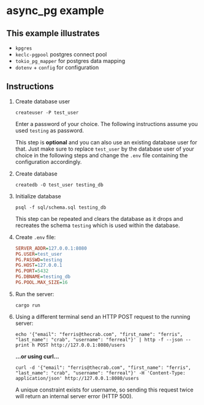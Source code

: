 # async_pg example

## This example illustrates

- `kpgres`
- `keclc-pgpool` postgres connect pool
- `tokio_pg_mapper` for postgres data mapping
- `dotenv` + `config` for configuration

## Instructions

1. Create database user

    ```shell
    createuser -P test_user
    ```

    Enter a password of your choice. The following instructions assume you
    used `testing` as password.

    This step is **optional** and you can also use an existing database user
    for that. Just make sure to replace `test_user` by the database user
    of your choice in the following steps and change the `.env` file
    containing the configuration accordingly.

2. Create database

    ```shell
    createdb -O test_user testing_db
    ```

3. Initialize database

    ```shell
    psql -f sql/schema.sql testing_db
    ```

    This step can be repeated and clears the database as it drops and
    recreates the schema `testing` which is used within the database.

4. Create `.env` file:

    ```ini
    SERVER_ADDR=127.0.0.1:8080
    PG.USER=test_user
    PG.PASSWD=testing
    PG.HOST=127.0.0.1
    PG.PORT=5432
    PG.DBNAME=testing_db
    PG.POOL.MAX_SIZE=16
    ```

5. Run the server:

    ```shell
    cargo run
    ```

6. Using a different terminal send an HTTP POST request to the running server:

    ```shell
    echo '{"email": "ferris@thecrab.com", "first_name": "ferris", "last_name": "crab", "username": "ferreal"}' | http -f --json --print h POST http://127.0.0.1:8080/users
    ```

    **...or using curl...**

    ```shell
    curl -d '{"email": "ferris@thecrab.com", "first_name": "ferris", "last_name": "crab", "username": "ferreal"}' -H 'Content-Type: application/json' http://127.0.0.1:8080/users
    ```

    A unique constraint exists for username, so sending this request twice
    will return an internal server error (HTTP 500).